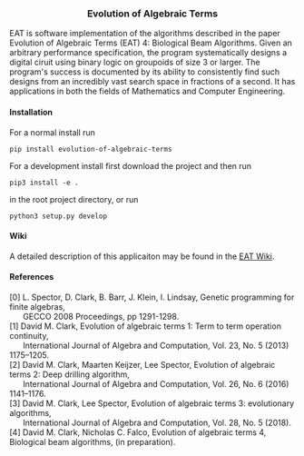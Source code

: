 <h3 align="center">Evolution of Algebraic Terms</h3>

<p>
EAT is software implementation of the algorithms described in the paper Evolution of Algebraic Terms (EAT) 4: Biological Beam Algorithms. Given an arbitrary performance specification, the program systematically designs a digital ciruit using binary logic on groupoids of size 3 or larger. The program's success is documented by its ability to consistently find such designs from an incredibly vast search space in fractions of
a second. It has applications in both the fields of Mathematics and Computer Engineering.
</p>

<h4>Installation</h4>

For a normal install run
```
pip install evolution-of-algebraic-terms
```

For a development install first download the project and then run
```
pip3 install -e .
```
in the root project directory, or run
```
python3 setup.py develop
```

<h4>Wiki</h4>

A detailed description of this applicaiton may be found in the [EAT Wiki](https://github.com/nick-falco/eat/wiki).

<h4>References</h4>

[0] L. Spector, D. Clark, B. Barr, J. Klein, I. Lindsay, Genetic programming for finite algebras,<br/>
&nbsp;&nbsp;&nbsp;&nbsp;&nbsp;&nbsp;GECCO 2008 Proceedings, pp 1291-1298.<br/>
[1] David M. Clark, Evolution of algebraic terms 1: Term to term operation continuity,<br/>
&nbsp;&nbsp;&nbsp;&nbsp;&nbsp;&nbsp;International Journal of Algebra and Computation, Vol. 23, No. 5 (2013) 1175–1205.<br/>
[2] David M. Clark, Maarten Keijzer, Lee Spector, Evolution of algebraic terms 2: Deep drilling algorithm,<br/>
&nbsp;&nbsp;&nbsp;&nbsp;&nbsp;&nbsp;International Journal of Algebra and Computation, Vol. 26, No. 6 (2016) 1141–1176.<br/>
[3] David M. Clark, Lee Spector, Evolution of algebraic terms 3: evolutionary algorithms,<br/>
&nbsp;&nbsp;&nbsp;&nbsp;&nbsp;&nbsp;International Journal of Algebra and Computation, Vol. 28, No. 5 (2018).<br/>
[4] David M. Clark, Nicholas C. Falco, Evolution of algebraic terms 4, Biological beam algorithms, (in preparation).
